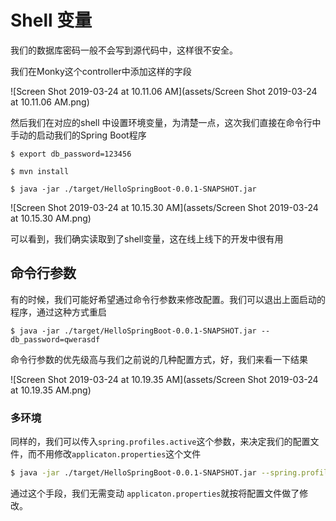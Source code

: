 # Shell 变量

我们的数据库密码一般不会写到源代码中，这样很不安全。

我们在Monky这个controller中添加这样的字段

![Screen Shot 2019-03-24 at 10.11.06 AM](assets/Screen Shot 2019-03-24 at 10.11.06 AM.png)

然后我们在对应的shell 中设置环境变量，为清楚一点，这次我们直接在命令行中手动的启动我们的Spring Boot程序

``` shell
$ export db_password=123456

$ mvn install

$ java -jar ./target/HelloSpringBoot-0.0.1-SNAPSHOT.jar
```

![Screen Shot 2019-03-24 at 10.15.30 AM](assets/Screen Shot 2019-03-24 at 10.15.30 AM.png)

可以看到，我们确实读取到了shell变量，这在线上线下的开发中很有用



## 命令行参数

有的时候，我们可能好希望通过命令行参数来修改配置。我们可以退出上面启动的程序，通过这种方式重启

``` shell
$ java -jar ./target/HelloSpringBoot-0.0.1-SNAPSHOT.jar --db_password=qwerasdf
```

命令行参数的优先级高与我们之前说的几种配置方式，好，我们来看一下结果



![Screen Shot 2019-03-24 at 10.19.35 AM](assets/Screen Shot 2019-03-24 at 10.19.35 AM.png)



### 多环境

同样的，我们可以传入`spring.profiles.active`这个参数，来决定我们的配置文件，而不用修改`applicaton.properties`这个文件

```bash
$ java -jar ./target/HelloSpringBoot-0.0.1-SNAPSHOT.jar --spring.profiles.active=dev
```

通过这个手段，我们无需变动 `applicaton.properties`就按将配置文件做了修改。